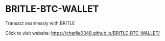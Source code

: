 # BRITLE-BTC-WALLET
Transact seamlessly with BRITLE


Click to visit website: https://charlie0348.github.io/BRITLE-BTC-WALLET/
